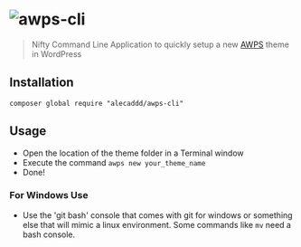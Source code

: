 # ![awps-cli](http://www.alecaddd.com/wp-content/uploads/2017/05/awps-cli.png)
> Nifty Command Line Application to quickly setup a new [AWPS](https://github.com/Alecaddd/awps) theme in WordPress

## Installation

```
composer global require "alecaddd/awps-cli"
```

## Usage

* Open the location of the theme folder in a Terminal window 
* Execute the command `awps new your_theme_name`
* Done!

### For Windows Use

* Use the 'git bash' console that comes with git for windows or something else that will mimic a linux environment. Some commands like `mv` need a bash console.
